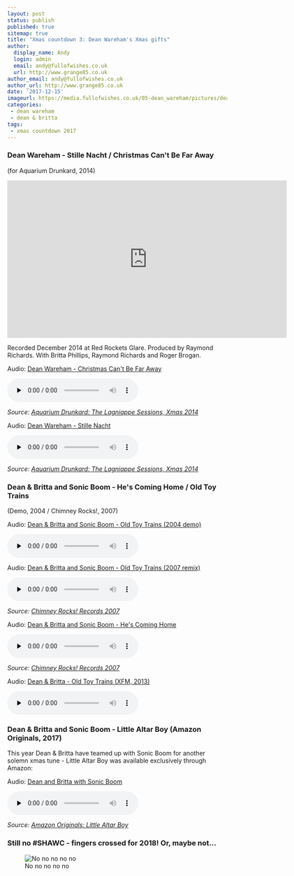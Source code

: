```yaml
---
layout: post
status: publish
published: true
sitemap: true
title: "Xmas countdown 3: Dean Wareham's Xmas gifts"
author:
  display_name: Andy
  login: admin
  email: andy@fullofwishes.co.uk
  url: http://www.grange85.co.uk
author_email: andy@fullofwishes.co.uk
author_url: http://www.grange85.co.uk
date: '2017-12-15'
imageurl: https://media.fullofwishes.co.uk/05-dean_wareham/pictures/dean-wareham-aq-lagniappe.jpg
categories:
 - dean wareham
 - dean & britta
tags:
 - xmas countdown 2017
---
```

<h3>Dean Wareham - Stille Nacht / Christmas Can't Be Far Away</h3>
<p class="text text-info"> (for Aquarium Drunkard, 2014)</p>
<iframe src="https://player.vimeo.com/video/114731996?title=0&byline=0&portrait=0" width="640" height="360" frameborder="0" webkitallowfullscreen mozallowfullscreen allowfullscreen></iframe>
<p>Recorded December 2014 at Red Rockets Glare. Produced by Raymond Richards. With Britta Phillips, Raymond Richards and Roger Brogan.</p>
<div class="well">
  <p class="audio">Audio: <a href="https://media.fullofwishes.co.uk/05-dean_wareham/audio/dean-wareham-christmas-cant-be-far-away.mp3">Dean Wareham - Christmas Can't Be Far Away</a></p>
  <audio controls="controls" preload="none" src="https://media.fullofwishes.co.uk/05-dean_wareham/audio/dean-wareham-christmas-cant-be-far-away.mp3"></audio>
  <p class="source small text-right"><em>Source: <a href="https://aquariumdrunkard.com/2014/12/17/the-lagniappe-sessions-dean-wareham-does-the-holidays/">Aquarium Drunkard: The Lagniappe Sessions, Xmas 2014</a></em></p>
</div><div class="well">
  <p class="audio">Audio: <a href="https://media.fullofwishes.co.uk/05-dean_wareham/audio/dean-wareham-stille-nacht.mp3">Dean Wareham - Stille Nacht</a></p>
  <audio controls="controls" preload="none" src="https://media.fullofwishes.co.uk/05-dean_wareham/audio/dean-wareham-stille-nacht.mp3"></audio>
  <p class="source small text-right"><em>Source: <a href="https://aquariumdrunkard.com/2014/12/17/the-lagniappe-sessions-dean-wareham-does-the-holidays/">Aquarium Drunkard: The Lagniappe Sessions, Xmas 2014</a></em></p>
</div>
<h3>Dean & Britta and Sonic Boom - He's Coming Home / Old Toy Trains</h3>
<p class="text text-info"> (Demo, 2004 / Chimney Rocks!, 2007)</p>
<div class="well"><p class="audio">Audio: <a href="https://media.fullofwishes.co.uk/07-dean_and_britta/audio/00_dean-britta-sonic-boom-old-toy-trains-2004.mp3">Dean & Britta and Sonic Boom - Old Toy Trains (2004 demo)</a></p><audio controls="controls" preload="none" src="https://media.fullofwishes.co.uk/07-dean_and_britta/audio/00_dean-britta-sonic-boom-old-toy-trains-2004.mp3"></audio></div>

<div class="well">
  <p class="audio">Audio: <a href="https://media.fullofwishes.co.uk/07-dean_and_britta/audio/dean-and-britta-sonic-boom-old-toy-trains.mp3">Dean & Britta and Sonic Boom - Old Toy Trains (2007 remix)</a></p>
  <audio controls="controls" preload="none" src="https://media.fullofwishes.co.uk/07-dean_and_britta/audio/dean-and-britta-sonic-boom-old-toy-trains.mp3"></audio>
  <p class="source small text-right"><em>Source: <a href="/database/dean-and-britta/releases/dean-and-britta-hes-coming-home/">Chimney Rocks! Records 2007</a></em></p>
</div><div class="well">
  <p class="audio">Audio: <a href="https://media.fullofwishes.co.uk/07-dean_and_britta/audio/01-dean-and-britta-hes-coming-home.mp3">Dean & Britta and Sonic Boom - He's Coming Home</a></p>
  <audio controls="controls" preload="none" src="https://media.fullofwishes.co.uk/07-dean_and_britta/audio/01-dean-and-britta-hes-coming-home.mp3"></audio>
  <p class="source small text-right"><em>Source: <a href="/database/dean-and-britta/releases/dean-and-britta-hes-coming-home/">Chimney Rocks! Records 2007</a></em></p>
</div>
<div class="well"><p class="audio">Audio: <a href="https://media.fullofwishes.co.uk/07-dean_and_britta/audio/2013-11-dean-and-britta-old-toy-trains-xfm.mp3">Dean & Britta - Old Toy Trains (XFM, 2013)</a></p><audio controls="controls" preload="none" src="https://media.fullofwishes.co.uk/07-dean_and_britta/audio/2013-11-dean-and-britta-old-toy-trains-xfm.mp3"></audio></div>

<h3>Dean & Britta and Sonic Boom - Little Altar Boy (Amazon Originals, 2017)</h3>
<p>This year Dean & Britta have teamed up with Sonic Boom for another solemn xmas tune - Little Altar Boy was available exclusively through Amazon:</p>

<div class="well">
  <p class="audio">Audio: <a href="https://media.fullofwishes.co.uk/07-dean_and_britta/audio/01-dean-and-britta-with-sonic-boom-little-altar-boy.mp3">Dean and Britta with Sonic Boom</a></p>
  <audio controls="controls" preload="none" src="https://media.fullofwishes.co.uk/07-dean_and_britta/audio/01-dean-and-britta-with-sonic-boom-little-altar-boy.mp3"></audio>
  <p class="source small text-right"><em>Source: <a href="https://amzn.to/2PMdKOR">Amazon Originals: Little Altar Boy</a></em></p>
</div>

<h3 class="text-muted">Still no #SHAWC - fingers crossed for 2018! Or, maybe not&hellip;</h3>
<figure class="caption aligncenter"><img src="https://media.fullofwishes.co.uk/00-misc/pictures/shawc-no-no-no-no-no.jpg" alt="No no no no no" /><figcaption class="caption-text">No no no no no</figcaption></figure>
